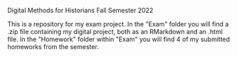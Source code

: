 Digital Methods for Historians Fall Semester 2022

This is a repository for my exam project. In the "Exam" folder you will find a .zip file containing my digital project, both as an RMarkdown and an .html file. In the "Homework" folder within "Exam" you will find 4 of my submitted homeworks from the semester.

